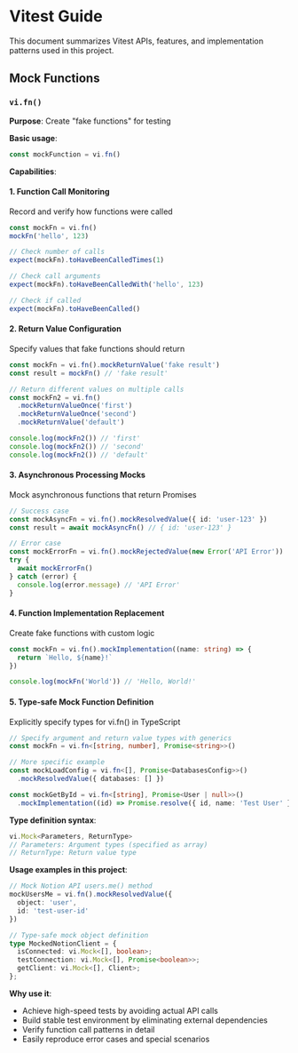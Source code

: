 # Vitest Guide

This document summarizes Vitest APIs, features, and implementation patterns used in this project.

## Mock Functions

### `vi.fn()`

**Purpose**: Create "fake functions" for testing

**Basic usage**:
```typescript
const mockFunction = vi.fn()
```

**Capabilities**:

#### 1. Function Call Monitoring
Record and verify how functions were called

```typescript
const mockFn = vi.fn()
mockFn('hello', 123)

// Check number of calls
expect(mockFn).toHaveBeenCalledTimes(1)

// Check call arguments
expect(mockFn).toHaveBeenCalledWith('hello', 123)

// Check if called
expect(mockFn).toHaveBeenCalled()
```

#### 2. Return Value Configuration
Specify values that fake functions should return

```typescript
const mockFn = vi.fn().mockReturnValue('fake result')
const result = mockFn() // 'fake result'

// Return different values on multiple calls
const mockFn2 = vi.fn()
  .mockReturnValueOnce('first')
  .mockReturnValueOnce('second')
  .mockReturnValue('default')

console.log(mockFn2()) // 'first'
console.log(mockFn2()) // 'second'
console.log(mockFn2()) // 'default'
```

#### 3. Asynchronous Processing Mocks
Mock asynchronous functions that return Promises

```typescript
// Success case
const mockAsyncFn = vi.fn().mockResolvedValue({ id: 'user-123' })
const result = await mockAsyncFn() // { id: 'user-123' }

// Error case
const mockErrorFn = vi.fn().mockRejectedValue(new Error('API Error'))
try {
  await mockErrorFn()
} catch (error) {
  console.log(error.message) // 'API Error'
}
```

#### 4. Function Implementation Replacement
Create fake functions with custom logic

```typescript
const mockFn = vi.fn().mockImplementation((name: string) => {
  return `Hello, ${name}!`
})

console.log(mockFn('World')) // 'Hello, World!'
```

#### 5. Type-safe Mock Function Definition
Explicitly specify types for vi.fn() in TypeScript

```typescript
// Specify argument and return value types with generics
const mockFn = vi.fn<[string, number], Promise<string>>()

// More specific example
const mockLoadConfig = vi.fn<[], Promise<DatabasesConfig>>()
  .mockResolvedValue({ databases: [] })

const mockGetById = vi.fn<[string], Promise<User | null>>()
  .mockImplementation((id) => Promise.resolve({ id, name: 'Test User' }))
```

**Type definition syntax**:
```typescript
vi.Mock<Parameters, ReturnType>
// Parameters: Argument types (specified as array)
// ReturnType: Return value type
```

**Usage examples in this project**:
```typescript
// Mock Notion API users.me() method
mockUsersMe = vi.fn().mockResolvedValue({ 
  object: 'user', 
  id: 'test-user-id' 
})

// Type-safe mock object definition
type MockedNotionClient = {
  isConnected: vi.Mock<[], boolean>;
  testConnection: vi.Mock<[], Promise<boolean>>;
  getClient: vi.Mock<[], Client>;
};
```

**Why use it**:
- Achieve high-speed tests by avoiding actual API calls
- Build stable test environment by eliminating external dependencies
- Verify function call patterns in detail
- Easily reproduce error cases and special scenarios